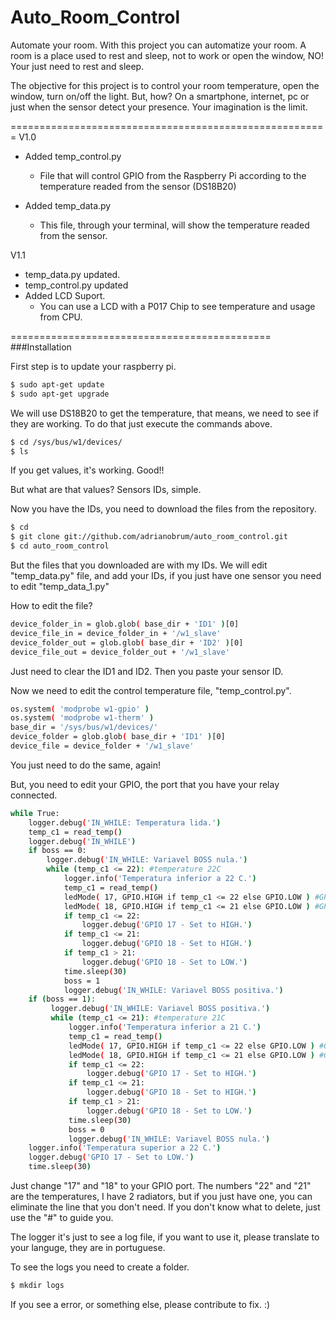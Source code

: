 # Auto_Room_Control
Automate your room. With this project you can automatize your room. A room is a place used to rest and sleep, not to work or open the window, NO! Your just need to rest and sleep.

The objective for this project is to control your room temperature, open the window, turn on/off the light. But, how? On a smartphone, internet, pc or just when the sensor detect your presence. Your imagination is the limit.

=======================================================
V1.0

- Added temp_control.py

  - File that will control GPIO from the Raspberry Pi according to the temperature readed from the sensor (DS18B20)

- Added temp_data.py

  - This file, through your terminal, will show the temperature readed from the sensor.
  
V1.1
- temp_data.py updated.
- temp_control.py updated
- Added LCD Suport.
  - You can use a LCD with a P017 Chip to see temperature and usage from CPU.

=============================================
###Installation


First step is to update your raspberry pi.

```sh
$ sudo apt-get update
$ sudo apt-get upgrade
```
We will use DS18B20 to get the temperature, that means, we need to see if they are working.
To do that just execute the commands above.

```sh
$ cd /sys/bus/w1/devices/
$ ls
```

If you get values, it's working. Good!!

But what are that values? Sensors IDs, simple.

Now you have the IDs, you need to download the files from the repository.

```sh
$ cd
$ git clone git://github.com/adrianobrum/auto_room_control.git
$ cd auto_room_control
```

But the files that you downloaded are with my IDs. We will edit "temp_data.py" file, and add your IDs, if you just have one sensor you need to edit "temp_data_1.py"

How to edit the file?

```sh
device_folder_in = glob.glob( base_dir + 'ID1' )[0]
device_file_in = device_folder_in + '/w1_slave'
device_folder_out = glob.glob( base_dir + 'ID2' )[0]
device_file_out = device_folder_out + '/w1_slave'
```
Just need to clear the ID1 and ID2. Then you paste your sensor ID.

Now we need to edit the control temperature file, "temp_control.py".
```sh
os.system( 'modprobe w1-gpio' )
os.system( 'modprobe w1-therm' )
base_dir = '/sys/bus/w1/devices/'
device_folder = glob.glob( base_dir + 'ID1' )[0]
device_file = device_folder + '/w1_slave'
```

You just need to do the same, again!

But, you need to edit your GPIO, the port that you have your relay connected.
```sh
while True:
    logger.debug('IN_WHILE: Temperatura lida.')
    temp_c1 = read_temp()
    logger.debug('IN_WHILE')
    if boss == 0:
        logger.debug('IN_WHILE: Variavel BOSS nula.')
        while (temp_c1 <= 22): #temperature 22C
            logger.info('Temperatura inferior a 22 C.')
            temp_c1 = read_temp()
            ledMode( 17, GPIO.HIGH if temp_c1 <= 22 else GPIO.LOW ) #GPIO17 - temperature 22C - on
            ledMode( 18, GPIO.HIGH if temp_c1 <= 21 else GPIO.LOW ) #GPIO18 - temperature 21C - on
            if temp_c1 <= 22:
                logger.debug('GPIO 17 - Set to HIGH.')
            if temp_c1 <= 21:
                logger.debug('GPIO 18 - Set to HIGH.')
            if temp_c1 > 21:
                logger.debug('GPIO 18 - Set to LOW.')
            time.sleep(30)
            boss = 1
            logger.debug('IN_WHILE: Variavel BOSS positiva.')
    if (boss == 1):
         logger.debug('IN_WHILE: Variavel BOSS positiva.')
         while (temp_c1 <= 21): #temperature 21C
             logger.info('Temperatura inferior a 21 C.')
             temp_c1 = read_temp()
             ledMode( 17, GPIO.HIGH if temp_c1 <= 22 else GPIO.LOW ) #GPIO17 - temperature 22C - on
             ledMode( 18, GPIO.HIGH if temp_c1 <= 21 else GPIO.LOW ) #GPIO18 - temperature 21C - on
             if temp_c1 <= 22:
                 logger.debug('GPIO 17 - Set to HIGH.')
             if temp_c1 <= 21:
                 logger.debug('GPIO 18 - Set to HIGH.')
             if temp_c1 > 21:
                 logger.debug('GPIO 18 - Set to LOW.')
             time.sleep(30)
             boss = 0
             logger.debug('IN_WHILE: Variavel BOSS nula.')
    logger.info('Temperatura superior a 22 C.')
    logger.debug('GPIO 17 - Set to LOW.')
    time.sleep(30)
```
Just change "17" and "18" to your GPIO port. The numbers "22" and "21" are the temperatures, I have 2 radiators, but if you just have one, you can eliminate the line that you don't need. If you don't know what to delete, just use the "#" to guide you.


The logger it's just to see a log file, if you want to use it, please translate to your languge, they are in portuguese.

To see the logs you need to create a folder.
```sh
$ mkdir logs
```

If you see a error, or something else, please contribute to fix. :)

